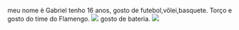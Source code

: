 meu nome è Gabriel tenho 16 anos, gosto de futebol,vôlei,basquete. Torço e gosto do time do Flamengo.
![](https://media.tenor.com/REOZA7Jxek8AAAAd/football.gif)
gosto de bateria.
![](https://media.tenor.com/nmWhZHz2riIAAAAC/abell46s-reface.gif)
